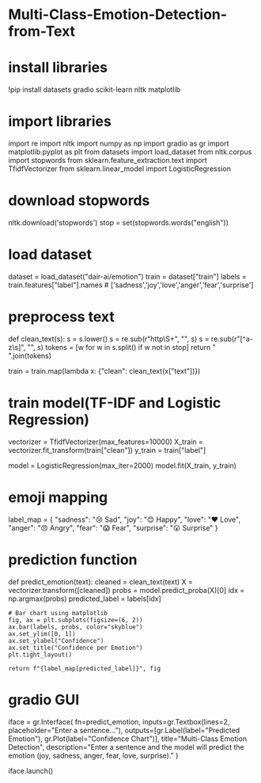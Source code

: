 # Multi-Class-Emotion-Detection-from-Text
# install libraries
!pip install datasets gradio scikit-learn nltk matplotlib
# import libraries
import re
import nltk
import numpy as np
import gradio as gr
import matplotlib.pyplot as plt
from datasets import load_dataset
from nltk.corpus import stopwords
from sklearn.feature_extraction.text import TfidfVectorizer
from sklearn.linear_model import LogisticRegression
# download stopwords
nltk.download('stopwords')
stop = set(stopwords.words("english"))
# load dataset
dataset = load_dataset("dair-ai/emotion")
train = dataset["train"]
labels = train.features["label"].names  # ['sadness','joy','love','anger','fear','surprise']
# preprocess text
def clean_text(s):
    s = s.lower()
    s = re.sub(r"http\S+", "", s)
    s = re.sub(r"[^a-z\s]", "", s)
    tokens = [w for w in s.split() if w not in stop]
    return " ".join(tokens)

train = train.map(lambda x: {"clean": clean_text(x["text"])})
# train model(TF-IDF and Logistic Regression)
vectorizer = TfidfVectorizer(max_features=10000)
X_train = vectorizer.fit_transform(train["clean"])
y_train = train["label"]

model = LogisticRegression(max_iter=2000)
model.fit(X_train, y_train)
# emoji mapping
label_map = {
    "sadness": "😢 Sad",
    "joy": "😊 Happy",
    "love": "❤️ Love",
    "anger": "😠 Angry",
    "fear": "😱 Fear",
    "surprise": "😮 Surprise"
}
# prediction function
def predict_emotion(text):
    cleaned = clean_text(text)
    X = vectorizer.transform([cleaned])
    probs = model.predict_proba(X)[0]
    idx = np.argmax(probs)
    predicted_label = labels[idx]
    
    # Bar chart using matplotlib
    fig, ax = plt.subplots(figsize=(6, 2))
    ax.bar(labels, probs, color="skyblue")
    ax.set_ylim([0, 1])
    ax.set_ylabel("Confidence")
    ax.set_title("Confidence per Emotion")
    plt.tight_layout()
    
    return f"{label_map[predicted_label]}", fig
# gradio GUI
iface = gr.Interface(
    fn=predict_emotion,
    inputs=gr.Textbox(lines=2, placeholder="Enter a sentence..."),
    outputs=[gr.Label(label="Predicted Emotion"), gr.Plot(label="Confidence Chart")],
    title="Multi-Class Emotion Detection",
    description="Enter a sentence and the model will predict the emotion (joy, sadness, anger, fear, love, surprise)."
)

iface.launch()
